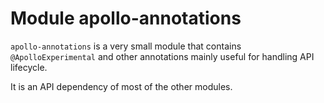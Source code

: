# Module apollo-annotations

`apollo-annotations` is a very small module that contains `@ApolloExperimental` and other annotations mainly useful for handling API lifecycle.

It is an API dependency of most of the other modules.